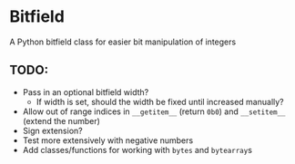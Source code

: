 # Bitfield
A Python bitfield class for easier bit manipulation of integers


## TODO:
* Pass in an optional bitfield width?
    - If width is set, should the width be fixed until increased manually?
* Allow out of range indices in `__getitem__` (return `0b0`) and `__setitem__` (extend the number)
* Sign extension?
* Test more extensively with negative numbers
* Add classes/functions for working with `bytes` and `bytearray`s
